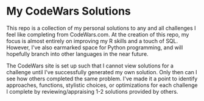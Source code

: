 
# My CodeWars Solutions

This repo is a collection of my personal solutions to any and all challenges I feel like completing from CodeWars.com. At the creation of this repo, my focus is almost entirely on improving my R skills and a touch of SQL. However, I've also earmarked space for Python programming, and will hopefully branch into other languages in the near future.

The CodeWars site is set up such that I cannot view solutions for a challenge until I've successfully generated my own solution. Only then can I see how others completed the same problem. I've made it a point to identify approaches, functions, stylistic choices, or optimizations for each challenge I complete by reviewing/appraising 1-2 solutions provided by others.
